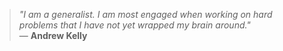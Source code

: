 > *"I am a generalist. I am most engaged when working on hard problems that I have not yet wrapped my brain around."*  
> — **Andrew Kelly**
